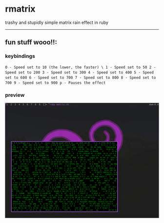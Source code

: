 # rmatrix
trashy and stupidly simple matrix rain effect in ruby
***
## fun stuff wooo!!:
### keybindings
``
0 - Speed set to 10 (the lower, the faster) \
1 - Speed set to 50
2 - Speed set to 200
3 - Speed set to 300
4 - Speed set to 400
5 - Speed set to 600
6 - Speed set to 700
7 - Speed set to 800
8 - Speed set to 700
9 - Speed set to 900
p - Pauses the effect
``
### preview
![image of rmatrix](rmatrix.png)
